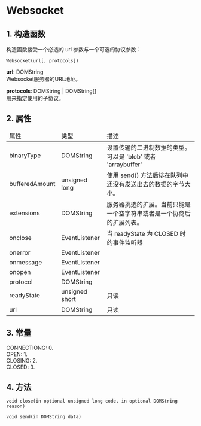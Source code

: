# Websocket

## 1. 构造函数

构造函数接受一个必选的 url 参数与一个可选的协议参数：  

`Websocket(url[, protocols])`  

**url**: DOMString  
  Websocket服务器的URL地址。  

**protocols**: DOMString | DOMString[]  
  用来指定使用的子协议。  

## 2. 属性
<table>
  <thead>
    <tr>
      <td>属性</td>
      <td>类型</td>
      <td>描述</td>
    </tr>
  </thead>
  <tbody>
    <tr>
      <td>binaryType</td>
      <td>DOMString</td>
      <td>设置传输的二进制数据的类型。可以是 'blob' 或者 'arraybuffer'</td>
    </tr>
    <tr>
      <td>bufferedAmount</td>
      <td>unsigned long</td>
      <td>使用 send() 方法后排在队列中还没有发送出去的数据的字节大小。</td>
    </tr>
    <tr>
      <td>extensions</td>
      <td>DOMString</td>
      <td>服务器挑选的扩展。当前只能是一个空字符串或者是一个协商后的扩展列表。</td>
    </tr>
    <tr>
      <td>onclose</td>
      <td>EventListener</td>
      <td>当 readyState 为 CLOSED 时的事件监听器</td>
    </tr>
    <tr>
      <td>onerror</td>
      <td>EventListener</td>
      <td></td>
    </tr>
    <tr>
      <td>onmessage</td>
      <td>EventListener</td>
      <td></td>
    </tr>
    <tr>
      <td>onopen</td>
      <td>EventListener</td>
      <td></td>
    </tr>
    <tr>
      <td>protocol</td>
      <td>DOMString</td>
      <td></td>
    </tr>
    <tr>
      <td>readyState</td>
      <td>unsigned short</td>
      <td>只读</td>
    </tr>
    <tr>
      <td>url</td>
      <td>DOMString</td>
      <td>只读</td>
    </tr>
  </tbody>
</table>

## 3. 常量

CONNECTIONG: 0.  
OPEN: 1.  
CLOSING: 2.  
CLOSED: 3.

## 4. 方法

`void close(in optional unsigned long code, in optional DOMString reason)`  

`void send(in DOMString data)`
